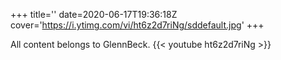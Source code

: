 +++
title=''
date=2020-06-17T19:36:18Z
cover='https://i.ytimg.com/vi/ht6z2d7riNg/sddefault.jpg'
+++

All content belongs to GlennBeck.
{{< youtube ht6z2d7riNg >}}
